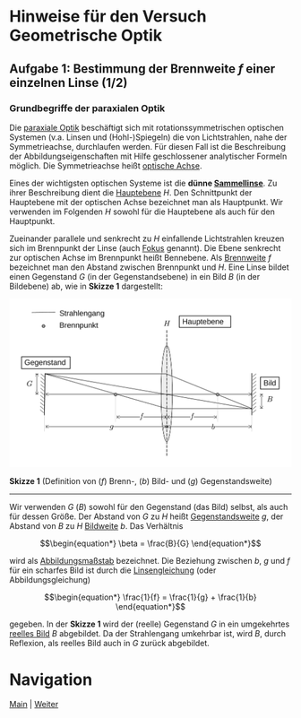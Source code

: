 # Hinweise für den Versuch Geometrische Optik

## Aufgabe 1: Bestimmung der Brennweite $f$ einer einzelnen Linse (1/2)

### Grundbegriffe der paraxialen Optik

Die [paraxiale Optik](https://de.wikipedia.org/wiki/Paraxiale_Optik) beschäftigt sich mit rotationssymmetrischen optischen Systemen (v.a. Linsen und (Hohl-)Spiegeln) die von Lichtstrahlen, nahe der Symmetrieachse, durchlaufen werden. Für diesen Fall ist die Beschreibung der Abbildungseigenschaften mit Hilfe geschlossener analytischer Formeln möglich. Die Symmetrieachse heißt [optische Achse](https://de.wikipedia.org/wiki/Optische_Achse_(Optik)). 

Eines der wichtigsten optischen Systeme ist die **dünne [Sammellinse](https://de.wikipedia.org/wiki/Sammellinse)**. Zu ihrer Beschreibung dient die [Hauptebene](https://de.wikipedia.org/wiki/Hauptebene_(Optik)) $H$. Den Schnittpunkt der Hauptebene mit der optischen Achse bezeichnet man als Hauptpunkt. Wir verwenden im Folgenden $H$ sowohl für die Hauptebene als auch für den Hauptpunkt. 

Zueinander parallele und senkrecht zu $H$ einfallende Lichtstrahlen kreuzen sich im Brennpunkt der Linse (auch [Fokus](https://de.wikipedia.org/wiki/Fokus) genannt). Die Ebene senkrecht zur optischen Achse im Brennpunkt heißt Bennebene. Als [Brennweite](https://de.wikipedia.org/wiki/Brennweite) $f$ bezeichnet man den Abstand zwischen Brennpunkt und $H$. Eine Linse bildet einen Gegenstand $G$ (in der Gegenstandsebene) in ein Bild $B$ (in der Bildebene) ab, wie in **Skizze 1** dargestellt: 

<img src="../figures/Linsengleichung.png" width="900" style="zoom:100%;" />

**Skizze 1** (Definition von ($f$) Brenn-, ($b$) Bild- und ($g$) Gegenstandsweite)

---

Wir verwenden $G$ ($B$) sowohl für den Gegenstand (das Bild) selbst, als auch für dessen Größe. Der Abstand von $G$ zu $H$ heißt [Gegenstandsweite](https://de.wikipedia.org/wiki/Gegenstandsweite) $g$, der Abstand von $B$ zu $H$ [Bildweite](https://de.wikipedia.org/wiki/Bildweite) $b$. Das Verhältnis 

```math
\begin{equation*}
\beta = \frac{B}{G}
\end{equation*}
```

wird als [Abbildungsmaßstab](https://de.wikipedia.org/wiki/Abbildungsma%C3%9Fstab) bezeichnet. Die Beziehung zwischen $b$, $g$ und $f$ für ein scharfes Bild ist durch die [Linsengleichung](https://de.wikipedia.org/wiki/Linsengleichung) (oder Abbildungsgleichung)  

```math
\begin{equation*}
\frac{1}{f} = \frac{1}{g} + \frac{1}{b}
\end{equation*}
```

gegeben.  In der **Skizze 1** wird der (reelle) Gegenstand $G$ in ein umgekehrtes [reelles Bild](https://de.wikipedia.org/wiki/Reelles_Bild) $B$ abgebildet. Da der Strahlengang umkehrbar ist, wird $B$, durch Reflexion, als reelles Bild auch in $G$ zurück abgebildet.

# Navigation

[Main](https://git.scc.kit.edu/etp-lehre/p1-for-students/-/tree/main/Geometrische%20Optik) | [Weiter](https://git.scc.kit.edu/etp-lehre/p1-for-students/-/blob/main/Geometrische_Optik/doc/Hinweise-Aufgabe-1-a.md)
